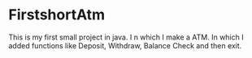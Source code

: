# FirstshortAtm
This is my first small project in java. I n which I make a ATM. In which I added functions like Deposit, Withdraw, Balance Check and then exit.
